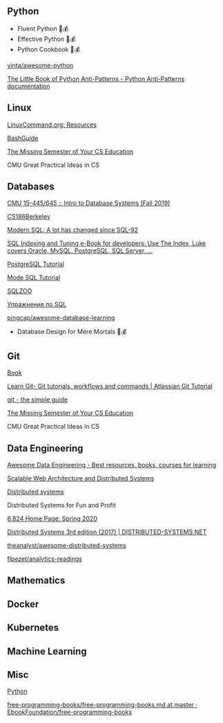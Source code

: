 ## Python

- Fluent Python  📕💰
- Effective Python 📕💰
- Python Cookbook 📕💰

[vinta/awesome-python](https://github.com/vinta/awesome-python)

[The Little Book of Python Anti-Patterns - Python Anti-Patterns documentation](https://docs.quantifiedcode.com/python-anti-patterns/index.html)

## Linux

[LinuxCommand.org: Resources](http://linuxcommand.org/lc3_resources.php)

[BashGuide](https://mywiki.wooledge.org/BashGuide)

[The Missing Semester of Your CS Education](https://missing.csail.mit.edu/)

[](https://www.cs.cmu.edu/~15131/f17/)

CMU Great Practical Ideas in CS 

## Databases

[CMU 15-445/645 :: Intro to Database Systems (Fall 2019)](https://15445.courses.cs.cmu.edu/fall2019/)

[CS186Berkeley](https://www.youtube.com/user/CS186Berkeley/playlists)

[Modern SQL: A lot has changed since SQL-92](https://modern-sql.com/)

[SQL Indexing and Tuning e-Book for developers: Use The Index, Luke covers Oracle, MySQL, PostgreSQL, SQL Server, ...](https://use-the-index-luke.com/)

[PostgreSQL Tutorial](https://www.postgresqltutorial.com/)

[Mode SQL Tutorial](https://mode.com/sql-tutorial/)

[SQLZOO](https://sqlzoo.net/)

[Упражнения по SQL](https://www.sql-ex.ru/?Lang=0)

[pingcap/awesome-database-learning](https://github.com/pingcap/awesome-database-learning)

- Database Design for Mere Mortals 📕💰

## Git

[Book](https://git-scm.com/book)

[Learn Git- Git tutorials, workflows and commands | Atlassian Git Tutorial](https://www.atlassian.com/git)

[git - the simple guide](https://rogerdudler.github.io/git-guide/)

[The Missing Semester of Your CS Education](https://missing.csail.mit.edu/)

[](https://www.cs.cmu.edu/~15131/f17/)

CMU Great Practical Ideas in CS 

## Data Engineering

[Awesome Data Engineering - Best resources, books, courses for learning](https://awesomedataengineering.com/)

[Scalable Web Architecture and Distributed Systems](http://aosabook.org/en/distsys.html)

[Distributed systems](http://book.mixu.net/distsys/single-page.html)

Distributed Systems for Fun and Profit

[6.824 Home Page: Spring 2020](https://pdos.csail.mit.edu/6.824/)

[Distributed Systems 3rd edition (2017) | DISTRIBUTED-SYSTEMS.NET](https://www.distributed-systems.net/index.php/books/ds3/)

[theanalyst/awesome-distributed-systems](https://github.com/theanalyst/awesome-distributed-systems)

[flpezet/analytics-readings](https://github.com/flpezet/analytics-readings#sql)

## Mathematics

## Docker

## Kubernetes

## Machine Learning

## Misc

[Python ](https://www.notion.so/Python-b31c0790f6de4858932f979ec1489203)

[free-programming-books/free-programming-books.md at master · EbookFoundation/free-programming-books](https://www.notion.so/free-programming-books-free-programming-books-md-at-master-EbookFoundation-free-programming-books-adf21064edf44558a1b390c0a10803ae)
